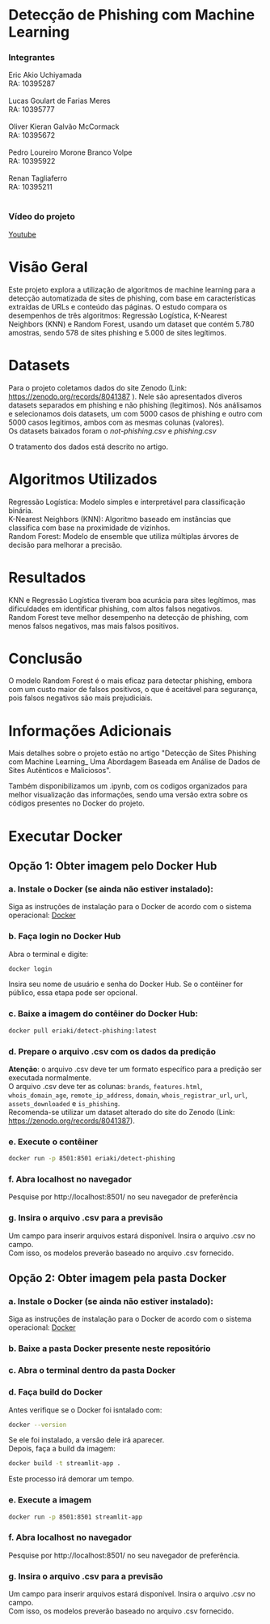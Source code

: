 # Detecção de Phishing com Machine Learning  
### Integrantes
Eric Akio Uchiyamada                  <br/>RA: 10395287<br/><br/>
Lucas Goulart de Farias Meres         <br/>RA: 10395777<br/><br/>
Oliver Kieran Galvão McCormack        <br/>RA: 10395672<br/><br/>
Pedro Loureiro Morone Branco Volpe    <br/>RA: 10395922<br/><br/>
Renan Tagliaferro                     <br/>RA: 10395211<br/><br/>
### Vídeo do projeto
[Youtube](https://youtu.be/zOmv9MB8YWw )
# Visão Geral

Este projeto explora a utilização de algoritmos de machine learning para a detecção automatizada de sites de phishing, com base em características extraídas de URLs e conteúdo das páginas. O estudo compara os desempenhos de três algoritmos: Regressão Logística, K-Nearest Neighbors (KNN) e Random Forest, usando um dataset que contém 5.780 amostras, sendo 578 de sites phishing e 5.000 de sites legítimos. 
  
# Datasets  
Para o projeto coletamos dados do site Zenodo (Link: https://zenodo.org/records/8041387 ). Nele são apresentados diveros datasets separados em phishing e não phishing (legitimos).
Nós análisamos e selecionamos dois datasets, um com 5000 casos de phishing e outro com 5000 casos legitimos, ambos com as mesmas colunas (valores).  
Os datasets baixados foram o *not-phishing.csv* e *phishing.csv*

O tratamento dos dados está descrito no artigo.  
  
# Algoritmos Utilizados  
  
Regressão Logística: Modelo simples e interpretável para classificação binária.  
K-Nearest Neighbors (KNN): Algoritmo baseado em instâncias que classifica com base na proximidade de vizinhos.  
Random Forest: Modelo de ensemble que utiliza múltiplas árvores de decisão para melhorar a precisão.  

# Resultados  
  
KNN e Regressão Logística tiveram boa acurácia para sites legítimos, mas dificuldades em identificar phishing, com altos falsos negativos.  
Random Forest teve melhor desempenho na detecção de phishing, com menos falsos negativos, mas mais falsos positivos.  
  
# Conclusão  
   
O modelo Random Forest é o mais eficaz para detectar phishing, embora com um custo maior de falsos positivos, o que é aceitável para segurança, pois falsos negativos são mais prejudiciais.   

# Informações Adicionais 
Mais detalhes sobre o projeto estão no artigo "Detecção de Sites Phishing com Machine Learning_ Uma Abordagem Baseada em Análise de Dados de Sites Autênticos e Maliciosos".  
  
Também disponibilizamos um .ipynb, com os codigos organizados para melhor visualização das informações, sendo uma versão extra sobre os códigos presentes no Docker do projeto.  

# Executar Docker
## Opção 1: Obter imagem pelo Docker Hub
### a. Instale o Docker (se ainda não estiver instalado):
Siga as instruções de instalação para o Docker de acordo com o sistema operacional: [Docker](https://www.docker.com/products/docker-desktop/) 
### b. Faça login no Docker Hub
Abra o terminal e digite:
```bash
docker login
``` 
Insira seu nome de usuário e senha do Docker Hub. Se o contêiner for público, essa etapa pode ser opcional.
### c. Baixe a imagem do contêiner do Docker Hub:
```bash
docker pull eriaki/detect-phishing:latest
```
### d. Prepare o arquivo .csv com os dados da predição
**Atenção**: o arquivo .csv deve ter um formato específico para a predição ser executada normalmente. <br/>
O arquivo .csv deve ter as colunas: `brands`, `features.html`, `whois_domain_age`, `remote_ip_address`, `domain`, `whois_registrar_url`, `url`, `assets_downloaded` e `is_phishing`. <br/>
Recomenda-se utilizar um dataset alterado do site do Zenodo (Link: https://zenodo.org/records/8041387).
### e. Execute o contêiner
```bash
docker run -p 8501:8501 eriaki/detect-phishing
```
### f. Abra localhost no navegador
Pesquise por http://localhost:8501/ no seu navegador de preferência
### g. Insira o arquivo .csv para a previsão
Um campo para inserir arquivos estará disponível. Insira o arquivo .csv no campo. <br/>
Com isso, os modelos preverão baseado no arquivo .csv fornecido.
## Opção 2: Obter imagem pela pasta Docker
### a. Instale o Docker (se ainda não estiver instalado):
Siga as instruções de instalação para o Docker de acordo com o sistema operacional: [Docker](https://www.docker.com/products/docker-desktop/) 
### b. Baixe a pasta Docker presente neste repositório
### c. Abra o terminal dentro da pasta Docker
### d. Faça build do Docker
Antes verifique se o Docker foi isntalado com:
```bash
docker --version
```
Se ele foi instalado, a versão dele irá aparecer. <br/>
Depois, faça a build da imagem:
```bash
docker build -t streamlit-app .
```
Este processo irá demorar um tempo.
### e. Execute a imagem
```bash
docker run -p 8501:8501 streamlit-app
```
### f. Abra localhost no navegador
Pesquise por http://localhost:8501/ no seu navegador de preferência.
### g. Insira o arquivo .csv para a previsão
Um campo para inserir arquivos estará disponível. Insira o arquivo .csv no campo. <br/>
Com isso, os modelos preverão baseado no arquivo .csv fornecido.

